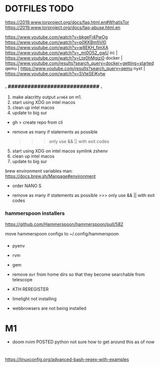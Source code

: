 # DOTFILES TODO

https://2019.www.torproject.org/docs/faq.html.en#WhatIsTor
https://2019.www.torproject.org/docs/faq-abuse.html.en

https://www.youtube.com/watch?v=bkgeFi4PwOg
https://www.youtube.com/watch?v=p0KKBmfiVl0
https://www.youtube.com/watch?v=w8EKH_fjmXA
https://www.youtube.com/watch?v=_mi0O52_gwU
irc     | https://www.youtube.com/watch?v=Ltq0hMgizi0
docker  | https://www.youtube.com/results?search_query=docker+getting+started
qemu    | https://www.youtube.com/results?search_query=qemu
nyxt    | https://www.youtube.com/watch?v=SVteSEjKytw

### . ############################ . ###

1. make alacritty output `arm64` on m1.
2. start using XDG on intel macos
3. clean up intel macos
4. update to big sur

- gh > create repo from cli

- remove as many if statements as possible
    >>> only use && || with exit codes

5. start using XDG on intel macos
    symlink zshenv
6. clean up intel macos
7. update to big sur

brew environment variables man: https://docs.brew.sh/Manpage#environment

- order NANO S

- remove as many if statements as possible >>> only use && || with exit codes

### hammerspoon installers

https://github.com/Hammerspoon/hammerspoon/pull/582

move hammerspoon configs to ~/.config/hammerspoon


### 

- pyenv

- rvm

- gem


- remove `dot` from home dirs so that they become searchable from telescope

- KTH REREGISTER



- limelight not installing

- webbrowsers are not being installed

# M1 ###########################################

- doom nvim POSTED
    python not sure how to get around this as of now

# ########################################################

https://linuxconfig.org/advanced-bash-regex-with-examples

